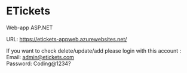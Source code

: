# ETickets
Web-app ASP.NET

URL: https://etickets-appweb.azurewebsites.net/

If you want to check delete/update/add please login with this account : Email: admin@etickets.com	
                                                                        Password: Coding@1234?
